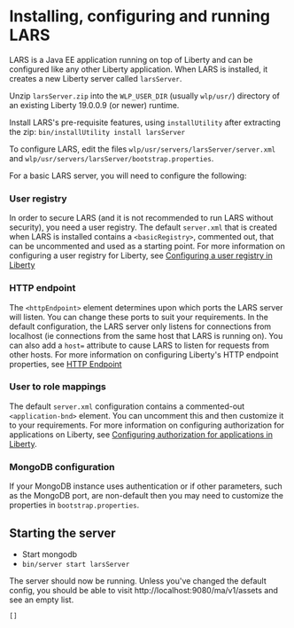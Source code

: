 # Installing, configuring and running LARS
LARS is a Java EE application running on top of Liberty and can be
configured like any other Liberty application. When LARS is installed,
it creates a new Liberty server called `larsServer`.

Unzip `larsServer.zip` into the `WLP_USER_DIR` (usually `wlp/usr/`) directory of an existing Liberty 19.0.0.9 (or newer) runtime.

Install LARS's pre-requisite features, using
`installUtility` after extracting the zip:
`bin/installUtility install larsServer`

To configure LARS, edit the files `wlp/usr/servers/larsServer/server.xml` and `wlp/usr/servers/larsServer/bootstrap.properties`.

For a basic LARS server, you will need to configure the following:

### User registry

In order to secure LARS (and it is not recommended to run LARS without
security), you need a user registry. The default `server.xml` that is
created when LARS is installed contains a `<basicRegistry>`, commented
out, that can be uncommented and used as a starting point. For more
information on configuring a user registry for Liberty, see [Configuring a user registry in Liberty](https://www.ibm.com/support/knowledgecenter/SSEQTP_liberty/com.ibm.websphere.wlp.doc/ae/twlp_sec_registries.html)

### HTTP endpoint

The `<httpEndpoint>` element determines upon which ports the LARS
server will listen. You can change these ports to suit your
requirements. In the default configuration, the LARS server only
listens for connections from localhost (ie connections from the same
host that LARS is running on). You can also add a `host=` attribute to
cause LARS to listen for requests from other hosts. For more
information on configuring Liberty's HTTP endpoint properties, see
[HTTP Endpoint](https://www.ibm.com/support/knowledgecenter/SSEQTP_liberty/com.ibm.websphere.liberty.autogen.base.doc/ae/rwlp_config_httpEndpoint.html)

### User to role mappings

The default `server.xml` configuration contains a commented-out
`<application-bnd>` element. You can uncomment this and then customize
it to your requirements. For more information on configuring
authorization for applications on Liberty, see [Configuring authorization for applications in Liberty](https://www.ibm.com/support/knowledgecenter/SSEQTP_liberty/com.ibm.websphere.wlp.doc/ae/twlp_sec_rolebased.html).

### MongoDB configuration

If your MongoDB instance uses authentication or if other parameters, such as the MongoDB port, 
are non-default then you may need to customize the properties in `bootstrap.properties`.

## Starting the server

* Start mongodb
* `bin/server start larsServer`

The server should now be running. Unless you've changed the default
config, you should be able to visit http://localhost:9080/ma/v1/assets
and see an empty list.

    []
